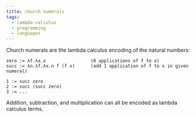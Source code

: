 ```yaml
---
title: church numerals
tags:
  - lambda-calculus
  - programming
  - languages
---
```


Church numerals are the lambda calculus encoding of the natural numbers:

```
zero := λf.λx.x                 (0 applications of f to x)
succ := λn.λf.λx.n f (f x)      (add 1 application of f to x in given numeral)

1 := succ zero
2 := succ (succ zero)
3 := ...
```

Addition, subtraction, and multiplication can all be encoded as lambda calculus terms.
